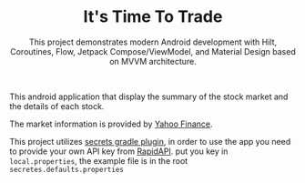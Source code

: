 <h1 align="center">It's Time To Trade</h1>


<p align="center">  
This project demonstrates modern Android development with Hilt, Coroutines, Flow, Jetpack Compose/ViewModel, and Material Design based on MVVM architecture.
</p>
</br>

This android application that display the summary of the stock market and the details of each stock.

The market information is provided by [Yahoo Finance](https://rapidapi.com/apidojo/api/yahoo-finance1).

This project utilizes [secrets gradle plugin](https://github.com/google/secrets-gradle-plugin), in order to use the app
you need to provide your own API key from [RapidAPI](https://rapidapi.com/apidojo/api/yahoo-finance1).
put you key in `local.properties`, the example file is in the root `secretes.defaults.properties` 

